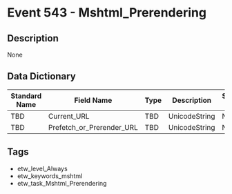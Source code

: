 # Event 543 - Mshtml_Prerendering

## Description
None

## Data Dictionary
|Standard Name|Field Name|Type|Description|Sample Value|
|---|---|---|---|---|
|TBD|Current_URL|TBD|UnicodeString|None|None|
|TBD|Prefetch_or_Prerender_URL|TBD|UnicodeString|None|None|

## Tags
* etw_level_Always
* etw_keywords_mshtml
* etw_task_Mshtml_Prerendering